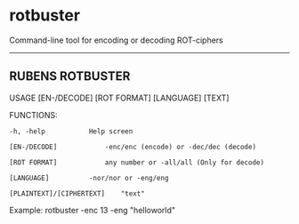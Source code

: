 # rotbuster
Command-line tool for encoding or decoding ROT-ciphers

----------------
RUBENS ROTBUSTER
----------------

USAGE
	[EN-/DECODE] [ROT FORMAT] [LANGUAGE] [TEXT]
	
FUNCTIONS:

	-h, -help			Help screen

	[EN-/DECODE]			-enc/enc (encode) or -dec/dec (decode)

	[ROT FORMAT]			any number or -all/all (Only for decode)

	[LANGUAGE]			-nor/nor or -eng/eng

	[PLAINTEXT]/[CIPHERTEXT]	"text"	
	
	
Example: rotbuster -enc 13 -eng "helloworld"
